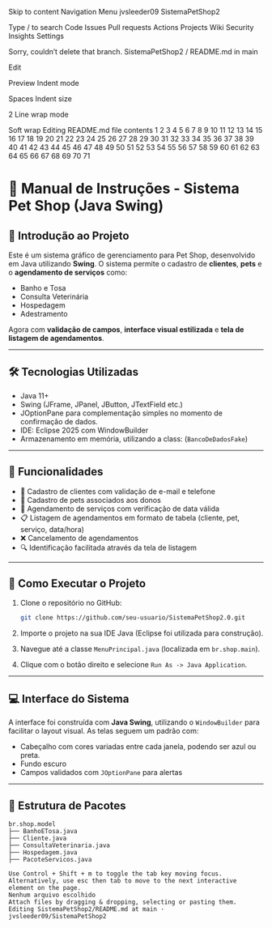 Skip to content
Navigation Menu
jvsleeder09
SistemaPetShop2

Type / to search
Code
Issues
Pull requests
Actions
Projects
Wiki
Security
Insights
Settings

Sorry, couldn’t delete that branch.
SistemaPetShop2
/
README.md
in
main

Edit

Preview
Indent mode

Spaces
Indent size

2
Line wrap mode

Soft wrap
Editing README.md file contents
1
2
3
4
5
6
7
8
9
10
11
12
13
14
15
16
17
18
19
20
21
22
23
24
25
26
27
28
29
30
31
32
33
34
35
36
37
38
39
40
41
42
43
44
45
46
47
48
49
50
51
52
53
54
55
56
57
58
59
60
61
62
63
64
65
66
67
68
69
70
71
# 🐾 Manual de Instruções - Sistema Pet Shop (Java Swing)

## 📌 Introdução ao Projeto

Este é um sistema gráfico de gerenciamento para Pet Shop, desenvolvido em Java utilizando **Swing**.
O sistema permite o cadastro de **clientes**, **pets** e o **agendamento de serviços** como:

- Banho e Tosa  
- Consulta Veterinária  
- Hospedagem  
- Adestramento

Agora com **validação de campos**, **interface visual estilizada** e **tela de listagem de agendamentos**.

---

## 🛠️ Tecnologias Utilizadas

- Java 11+  
- Swing (JFrame, JPanel, JButton, JTextField etc.)
- JOptionPane para complementação simples no momento de confirmação de dados.
- IDE: Eclipse 2025 com WindowBuilder
- Armazenamento em memória, utilizando a class: (`BancoDeDadosFake`)

---

## 🧩 Funcionalidades

- 📇 Cadastro de clientes com validação de e-mail e telefone  
- 🐶 Cadastro de pets associados aos donos  
- 📅 Agendamento de serviços com verificação de data válida  
- 📋 Listagem de agendamentos em formato de tabela (cliente, pet, serviço, data/hora)  
- ❌ Cancelamento de agendamentos  
- 🔍 Identificação facilitada através da tela de listagem  

---

## 🚀 Como Executar o Projeto

1. Clone o repositório no GitHub:
   ```bash
   git clone https://github.com/seu-usuario/SistemaPetShop2.0.git

2. Importe o projeto na sua IDE Java (Eclipse foi utilizada para construção).

3. Navegue até a classe `MenuPrincipal.java` (localizada em `br.shop.main`).

4. Clique com o botão direito e selecione `Run As -> Java Application`.

---

## 💻 Interface do Sistema

A interface foi construída com **Java Swing**, utilizando o `WindowBuilder` para facilitar o layout visual. As telas seguem um padrão com:

* Cabeçalho com cores variadas entre cada janela, podendo ser azul ou preta.
* Fundo escuro
* Campos validados com `JOptionPane` para alertas

---


## 📂 Estrutura de Pacotes

```text
br.shop.model
├── BanhoETosa.java
├── Cliente.java
├── ConsultaVeterinaria.java
├── Hospedagem.java
├── PacoteServicos.java

Use Control + Shift + m to toggle the tab key moving focus. Alternatively, use esc then tab to move to the next interactive element on the page.
Nenhum arquivo escolhido
Attach files by dragging & dropping, selecting or pasting them.
Editing SistemaPetShop2/README.md at main · jvsleeder09/SistemaPetShop2

